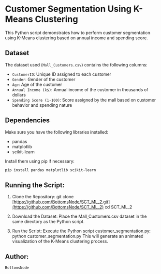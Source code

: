 # Customer Segmentation Using K-Means Clustering

This Python script demonstrates how to perform customer segmentation using K-Means clustering based on annual income and spending score.

## Dataset

The dataset used (`Mall_Customers.csv`) contains the following columns:

- `CustomerID`: Unique ID assigned to each customer
- `Gender`: Gender of the customer
- `Age`: Age of the customer
- `Annual Income (k$)`: Annual income of the customer in thousands of dollars
- `Spending Score (1-100)`: Score assigned by the mall based on customer behavior and spending nature

## Dependencies

Make sure you have the following libraries installed:

- pandas
- matplotlib
- scikit-learn

Install them using pip if necessary:

```bash
pip install pandas matplotlib scikit-learn
```

## Running the Script:
1. Clone the Repository:
    git clone [https://github.com/BottomsNode/SCT_ML_2.git](https://github.com/BottomsNode/SCT_ML_2)
    cd SCT_ML_2

2. Download the Dataset:
   Place the Mall_Customers.csv dataset in the same directory as the Python script.

3. Run the Script:
   Execute the Python script customer_segmentation.py:
   python customer_segmentation.py
This will generate an animated visualization of the K-Means clustering process.

 ## Author:
    BottomsNode
